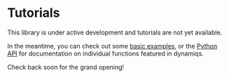 # Tutorials

This library is under active development and tutorials are not yet available.

In the meantime, you can check out some [basic examples](../getting_started/examples.md), or the [Python API](../python_api/index.md) for documentation on individual functions featured in dynamiqs.

Check back soon for the grand opening!
